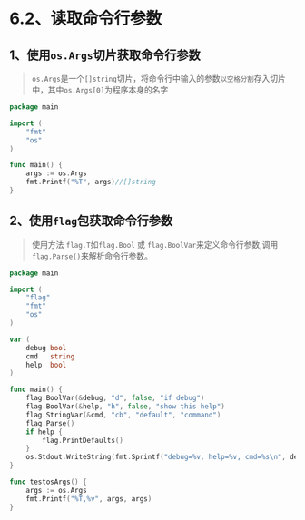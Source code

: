 # 6.2、读取命令行参数
## 1、使用`os.Args`切片获取命令行参数
> `os.Args`是一个`[]string`切片，将命令行中输入的参数`以空格分割`存入切片中，其中`os.Args[0]`为程序本身的名字

```go
package main

import (
	"fmt"
	"os"
)

func main() {
	args := os.Args
	fmt.Printf("%T", args)//[]string
}
```  
       
       
## 2、使用`flag`包获取命令行参数
> 使用方法 `flag.T`如`flag.Bool` 或 `flag.BoolVar`来定义命令行参数,调用`flag.Parse()`来解析命令行参数。

```go
package main

import (
	"flag"
	"fmt"
	"os"
)

var (
	debug bool
	cmd   string
	help  bool
)

func main() {
	flag.BoolVar(&debug, "d", false, "if debug")
	flag.BoolVar(&help, "h", false, "show this help")
	flag.StringVar(&cmd, "cb", "default", "command")
	flag.Parse()
	if help {
		flag.PrintDefaults()
	}
	os.Stdout.WriteString(fmt.Sprintf("debug=%v, help=%v, cmd=%s\n", debug, help, cmd))
}

func testosArgs() {
	args := os.Args
	fmt.Printf("%T,%v", args, args)
}

```
